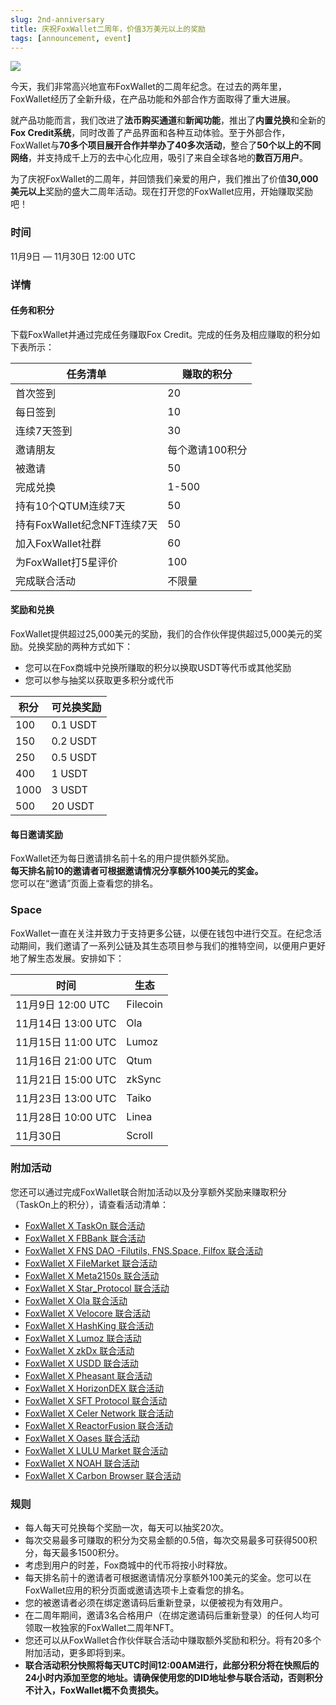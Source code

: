 ```yaml
---
slug: 2nd-anniversary
title: 庆祝FoxWallet二周年，价值3万美元以上的奖励
tags: [announcement, event]
---
```


![](/img/blog/2nd-anniversary.webp)

今天，我们非常高兴地宣布FoxWallet的二周年纪念。在过去的两年里，FoxWallet经历了全新升级，在产品功能和外部合作方面取得了重大进展。

<!--truncate-->

就产品功能而言，我们改进了**法币购买通道**和**新闻功能**，推出了**内置兑换**和全新的**Fox Credit系统**，同时改善了产品界面和各种互动体验。至于外部合作，FoxWallet与**70多个项目展开合作并举办了40多次活动**，整合了**50个以上的不同网络**，并支持成千上万的去中心化应用，吸引了来自全球各地的**数百万用户**。  

为了庆祝FoxWallet的二周年，并回馈我们亲爱的用户，我们推出了价值**30,000美元以上**奖励的盛大二周年活动。现在打开您的FoxWallet应用，开始赚取奖励吧！  

### 时间
11月9日 — 11月30日 12:00 UTC

### 详情
#### 任务和积分
下载FoxWallet并通过完成任务赚取Fox Credit。完成的任务及相应赚取的积分如下表所示：

|  任务清单 | 赚取的积分 |
|  --------- | -------------- |
| 首次签到 | 20 |
| 每日签到 | 10 |
| 连续7天签到 | 30 |
| 邀请朋友 | 每个邀请100积分 |
| 被邀请 | 50 |
| 完成兑换 | 1-500 |
| 持有10个QTUM连续7天 | 50 |
| 持有FoxWallet纪念NFT连续7天 | 50 |
| 加入FoxWallet社群 | 60 |
| 为FoxWallet打5星评价 | 100 |
| 完成联合活动 | 不限量 |

#### 奖励和兑换
FoxWallet提供超过25,000美元的奖励，我们的合作伙伴提供超过5,000美元的奖励。兑换奖励的两种方式如下：
- 您可以在Fox商城中兑换所赚取的积分以换取USDT等代币或其他奖励
- 您可以参与抽奖以获取更多积分或代币

|  积分 | 可兑换奖励 |
|  ------ | ------ |
| 100 | 0.1 USDT  |
| 150 | 0.2 USDT  |
| 250 | 0.5 USDT  |
| 400 | 1 USDT  |
| 1000 | 3 USDT  |
| 500 | 20 USDT  |

#### 每日邀请奖励
FoxWallet还为每日邀请排名前十名的用户提供额外奖励。  
**每天排名前10的邀请者可根据邀请情况分享额外100美元的奖金。**  
您可以在“邀请”页面上查看您的排名。  

### Space
FoxWallet一直在关注并致力于支持更多公链，以便在钱包中进行交互。在纪念活动期间，我们邀请了一系列公链及其生态项目参与我们的推特空间，以便用户更好地了解生态发展。安排如下：

|  时间 | 生态 |
|  ------ | ------ |
| 11月9日 12:00 UTC  | Filecoin |
| 11月14日 13:00 UTC | Ola |
| 11月15日 11:00 UTC  | Lumoz |
| 11月16日 21:00 UTC | Qtum |
| 11月21日 15:00 UTC | zkSync |
| 11月23日 13:00 UTC | Taiko |
| 11月28日 10:00 UTC | Linea |
| 11月30日 | Scroll |

### 附加活动
您还可以通过完成FoxWallet联合附加活动以及分享额外奖励来赚取积分（TaskOn上的积分），请查看活动清单：
- [FoxWallet X TaskOn 联合活动](https://taskon.xyz/campaign/detail/19053) 
- [FoxWallet X FBBank 联合活动](https://rewards.taskon.xyz/campaign/detail/18264)
- [FoxWallet X FNS DAO -Filutils, FNS.Space, Filfox 联合活动](https://rewards.taskon.xyz/campaign/detail/18358)
- [FoxWallet X FileMarket 联合活动](https://rewards.taskon.xyz/campaign/detail/18397)
- [FoxWallet X Meta2150s 联合活动](https://rewards.taskon.xyz/campaign/detail/18556)
- [FoxWallet X Star_Protocol 联合活动](https://rewards.taskon.xyz/campaign/detail/18562)
- [FoxWallet X Ola 联合活动](https://rewards.taskon.xyz/campaign/detail/18563)
- [FoxWallet X Velocore 联合活动](https://rewards.taskon.xyz/campaign/detail/18568)
- [FoxWallet X HashKing 联合活动](https://rewards.taskon.xyz/campaign/detail/18569)
- [FoxWallet X Lumoz 联合活动](https://rewards.taskon.xyz/campaign/detail/18570)
- [FoxWallet X zkDx 联合活动](https://rewards.taskon.xyz/campaign/detail/18571)
- [FoxWallet X USDD 联合活动](https://rewards.taskon.xyz/campaign/detail/18572)
- [FoxWallet X Pheasant 联合活动](https://rewards.taskon.xyz/campaign/detail/18574)
- [FoxWallet X HorizonDEX 联合活动](https://rewards.taskon.xyz/campaign/detail/18575)
- [FoxWallet X SFT Protocol 联合活动](https://rewards.taskon.xyz/campaign/detail/18576)
- [FoxWallet X Celer Network 联合活动](https://rewards.taskon.xyz/campaign/detail/18577)
- [FoxWallet X ReactorFusion 联合活动](https://rewards.taskon.xyz/campaign/detail/18578)
- [FoxWallet X Oases 联合活动](https://rewards.taskon.xyz/campaign/detail/18580)
- [FoxWallet X LULU Market 联合活动](https://rewards.taskon.xyz/campaign/detail/18581)
- [FoxWallet X NOAH 联合活动](https://rewards.taskon.xyz/campaign/detail/18582)
- [FoxWallet X Carbon Browser 联合活动](https://rewards.taskon.xyz/campaign/detail/18583)

### 规则
- 每人每天可兑换每个奖励一次，每天可以抽奖20次。
- 每次交易最多可赚取的积分为交易金额的0.5倍，每次交易最多可获得500积分，每天最多1500积分。
- 考虑到用户的时差，Fox商城中的代币将按小时释放。
- 每天排名前十的邀请者可根据邀请情况分享额外100美元的奖金。您可以在FoxWallet应用的积分页面或邀请选项卡上查看您的排名。
- 您的被邀请者必须在绑定邀请码后重新登录，以便被视为有效用户。
- 在二周年期间，邀请3名合格用户（在绑定邀请码后重新登录）的任何人均可领取一枚独家的FoxWallet二周年NFT。
- 您还可以从FoxWallet合作伙伴联合活动中赚取额外奖励和积分。将有20多个附加活动，更多即将到来。
- **联合活动积分快照将每天UTC时间12:00AM进行，此部分积分将在快照后的24小时内添加至您的地址。请确保使用您的DID地址参与联合活动，否则积分不计入，FoxWallet概不负责损失。**